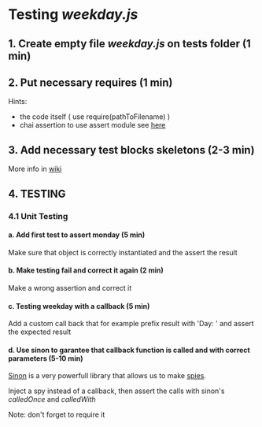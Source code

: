 
# Testing *weekday.js*

## 1. Create empty file *weekday.js* on tests folder (1 min)

## 2. Put necessary requires (1 min)
Hints:
  - the code itself ( use require(pathToFilename) )
  - chai assertion to use assert module see [here](../wiki)

## 3. Add necessary test blocks skeletons (2-3 min)

More info in [wiki](https://github.com/lpimenta-ptc/Js-unit-tests/wiki/Mocha-Basic-Blocks) 

## 4. TESTING 

### 4.1 Unit Testing

#### a. Add first test to assert monday (5 min)
  Make sure that object is correctly instantiated and the assert the result

#### b. Make testing fail and correct it again (2 min)
  Make a wrong assertion and correct it

#### c. Testing weekday with a callback (5 min)
  Add a custom call back that for example prefix result with 'Day: ' and assert the expected result

#### d. Use sinon to garantee that callback function is called and with correct parameters (5-10 min)
  [Sinon](http://sinonjs.org/) is a very powerfull library that allows us to make [spies](http://sinonjs.org/docs/#spies).
  
  Inject a spy instead of a callback, then assert the calls with sinon's *calledOnce* and *calledWith*
  
  Note: don't forget to require it
